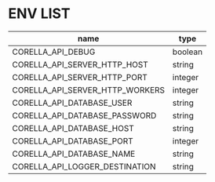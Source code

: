 # ENV LIST 

|              name               |  type   |
|---------------------------------|---------|
| CORELLA_API_DEBUG               | boolean |
| CORELLA_API_SERVER_HTTP_HOST    | string  |
| CORELLA_API_SERVER_HTTP_PORT    | integer |
| CORELLA_API_SERVER_HTTP_WORKERS | integer |
| CORELLA_API_DATABASE_USER       | string  |
| CORELLA_API_DATABASE_PASSWORD   | string  |
| CORELLA_API_DATABASE_HOST       | string  |
| CORELLA_API_DATABASE_PORT       | integer |
| CORELLA_API_DATABASE_NAME       | string  |
| CORELLA_API_LOGGER_DESTINATION  | string  |
